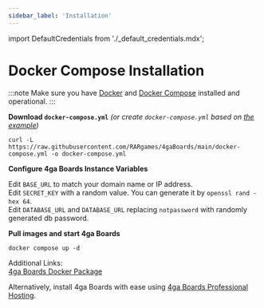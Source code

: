 ```yaml
---
sidebar_label: 'Installation'
---
```

import DefaultCredentials from './_default_credentials.mdx';


# Docker Compose Installation
:::note
Make sure you have [Docker](https://docs.docker.com/install/) and [Docker Compose](https://docs.docker.com/compose/install/) installed and operational.
:::

**Download `docker-compose.yml`** _(or create `docker-compose.yml` based on [the example](https://raw.githubusercontent.com/RARgames/4gaBoards/main/docker-compose.yml))_
```
curl -L https://raw.githubusercontent.com/RARgames/4gaBoards/main/docker-compose.yml -o docker-compose.yml
```

**Configure 4ga Boards Instance Variables**

Edit `BASE_URL` to match your domain name or IP address.\
Edit `SECRET_KEY` with a random value. You can generate it by `openssl rand -hex 64`.\
Edit `DATABASE_URL` and `DATABASE_URL` replacing `notpassword` with randomly generated db password.


**Pull images and start 4ga Boards**
```
docker compose up -d
```

<DefaultCredentials />

Additional Links:\
[4ga Boards Docker Package](https://github.com/RARgames/4gaBoards/pkgs/container/4gaBoards)

Alternatively, install 4ga Boards with ease using [4ga Boards Professional Hosting](./install-4gaboards).
